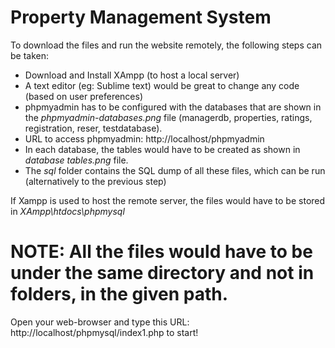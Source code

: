 # Property Management System


<!-------------> 



To download the files and run the website remotely, 
the following steps can be taken: 

- Download and Install XAmpp (to host a local server) 
- A text editor (eg: Sublime text) would be great to change any code (based on user preferences) 
- phpmyadmin has to be configured with the databases that are shown in the *phpmyadmin-databases.png* file (managerdb, properties, ratings, registration, reser, testdatabase). 
- URL to access phpmyadmin: http://localhost/phpmyadmin
- In each database, the tables would have to be created as shown in *database tables.png* file. 
- The *sql* folder contains the SQL dump of all these files, which can be run (alternatively to the previous step) 


If Xampp is used to host the remote server, the files would have to be stored in *XAmpp\htdocs\phpmysql* 
# NOTE: All the files would have to be under the same directory and not in folders, in the given path. 

Open your web-browser and type this URL: http://localhost/phpmysql/index1.php to start! 
